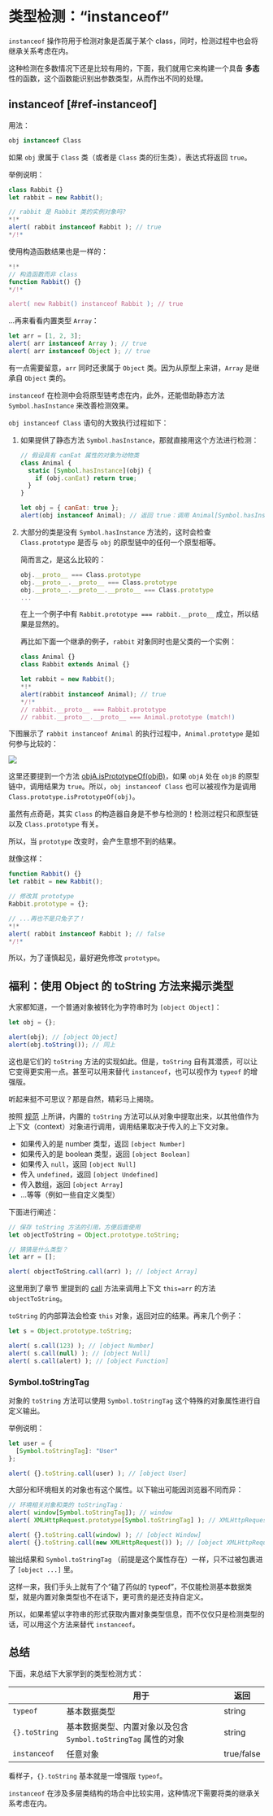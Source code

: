 # 类型检测：“instanceof”

`instanceof` 操作符用于检测对象是否属于某个 class，同时，检测过程中也会将继承关系考虑在内。

这种检测在多数情况下还是比较有用的，下面，我们就用它来构建一个具备 **多态** 性的函数，这个函数能识别出参数类型，从而作出不同的处理。

## instanceof [#ref-instanceof]

用法：
```js
obj instanceof Class
```

如果 `obj` 隶属于 `Class` 类（或者是 `Class` 类的衍生类），表达式将返回 `true`。

举例说明：

```js run
class Rabbit {}
let rabbit = new Rabbit();

// rabbit 是 Rabbit 类的实例对象吗?
*!*
alert( rabbit instanceof Rabbit ); // true
*/!*
```

使用构造函数结果也是一样的：

```js run
*!*
// 构造函数而非 class
function Rabbit() {}
*/!*

alert( new Rabbit() instanceof Rabbit ); // true
```

...再来看看内置类型 `Array`：

```js run
let arr = [1, 2, 3];
alert( arr instanceof Array ); // true
alert( arr instanceof Object ); // true
```

有一点需要留意，`arr` 同时还隶属于 `Object` 类。因为从原型上来讲，`Array` 是继承自 `Object` 类的。

`instanceof` 在检测中会将原型链考虑在内，此外，还能借助静态方法 `Symbol.hasInstance` 来改善检测效果。

`obj instanceof Class` 语句的大致执行过程如下：

1. 如果提供了静态方法 `Symbol.hasInstance`，那就直接用这个方法进行检测：

    ```js run
    // 假设具有 canEat 属性的对象为动物类
    class Animal {
      static [Symbol.hasInstance](obj) {
        if (obj.canEat) return true;
      }
    }
    
    let obj = { canEat: true };
    alert(obj instanceof Animal); // 返回 true：调用 Animal[Symbol.hasInstance](obj)
    ```

2. 大部分的类是没有 `Symbol.hasInstance` 方法的，这时会检查 `Class.prototype` 是否与 `obj` 的原型链中的任何一个原型相等。

    简而言之，是这么比较的：
    ```js
    obj.__proto__ === Class.prototype
    obj.__proto__.__proto__ === Class.prototype
    obj.__proto__.__proto__.__proto__ === Class.prototype
    ...
    ```

    在上一个例子中有 `Rabbit.prototype === rabbit.__proto__` 成立，所以结果是显然的。

    再比如下面一个继承的例子，`rabbit` 对象同时也是父类的一个实例：

    ```js run
    class Animal {}
    class Rabbit extends Animal {}
    
    let rabbit = new Rabbit();
    *!*
    alert(rabbit instanceof Animal); // true
    */!*
    // rabbit.__proto__ === Rabbit.prototype
    // rabbit.__proto__.__proto__ === Animal.prototype (match!)
    ```

下图展示了 `rabbit instanceof Animal` 的执行过程中，`Animal.prototype` 是如何参与比较的：

![](instanceof.png)

这里还要提到一个方法 [objA.isPrototypeOf(objB)](mdn:js/object/isPrototypeOf)，如果 `objA` 处在 `objB` 的原型链中，调用结果为 `true`。所以，`obj instanceof Class` 也可以被视作为是调用 `Class.prototype.isPrototypeOf(obj)`。

虽然有点奇葩，其实 `Class` 的构造器自身是不参与检测的！检测过程只和原型链以及 `Class.prototype` 有关。

所以，当 `prototype` 改变时，会产生意想不到的结果。

就像这样：

```js run
function Rabbit() {}
let rabbit = new Rabbit();

// 修改其 prototype
Rabbit.prototype = {};

// ...再也不是只兔子了！
*!*
alert( rabbit instanceof Rabbit ); // false
*/!*
```

所以，为了谨慎起见，最好避免修改 `prototype`。

## 福利：使用 Object 的 toString 方法来揭示类型

大家都知道，一个普通对象被转化为字符串时为 `[object Object]`：

```js run
let obj = {};

alert(obj); // [object Object]
alert(obj.toString()); // 同上
```

这也是它们的 `toString` 方法的实现如此。但是，`toString` 自有其潜质，可以让它变得更实用一点。甚至可以用来替代 `instanceof`，也可以视作为 `typeof` 的增强版。

听起来挺不可思议？那是自然，精彩马上揭晓。

按照 [规范](https://tc39.github.io/ecma262/#sec-object.prototype.tostring) 上所讲，内置的 `toString` 方法可以从对象中提取出来，以其他值作为上下文（context）对象进行调用，调用结果取决于传入的上下文对象。

- 如果传入的是 number 类型，返回 `[object Number]`
- 如果传入的是 boolean 类型，返回 `[object Boolean]`
- 如果传入 `null`，返回 `[object Null]`
- 传入 `undefined`，返回 `[object Undefined]`
- 传入数组，返回 `[object Array]`
- ...等等（例如一些自定义类型）

下面进行阐述：

```js run
// 保存 toString 方法的引用，方便后面使用
let objectToString = Object.prototype.toString;

// 猜猜是什么类型？
let arr = [];

alert( objectToString.call(arr) ); // [object Array]
```

这里用到了章节 [](info:call-apply-decorators) 里提到的 [call](mdn:js/function/call) 方法来调用上下文 `this=arr` 的方法 `objectToString`。

`toString` 的内部算法会检查 `this` 对象，返回对应的结果。再来几个例子：

```js run
let s = Object.prototype.toString;

alert( s.call(123) ); // [object Number]
alert( s.call(null) ); // [object Null]
alert( s.call(alert) ); // [object Function]
```

### Symbol.toStringTag

对象的 `toString` 方法可以使用 `Symbol.toStringTag` 这个特殊的对象属性进行自定义输出。

举例说明：

```js run
let user = {
  [Symbol.toStringTag]: "User"
};

alert( {}.toString.call(user) ); // [object User]
```

大部分和环境相关的对象也有这个属性。以下输出可能因浏览器不同而异：

```js run
// 环境相关对象和类的 toStringTag：
alert( window[Symbol.toStringTag]); // window
alert( XMLHttpRequest.prototype[Symbol.toStringTag] ); // XMLHttpRequest

alert( {}.toString.call(window) ); // [object Window]
alert( {}.toString.call(new XMLHttpRequest()) ); // [object XMLHttpRequest]
```

输出结果和 `Symbol.toStringTag` （前提是这个属性存在）一样，只不过被包裹进了 `[object ...]` 里。

这样一来，我们手头上就有了个“磕了药似的 typeof”，不仅能检测基本数据类型，就是内置对象类型也不在话下，更可贵的是还支持自定义。

所以，如果希望以字符串的形式获取内置对象类型信息，而不仅仅只是检测类型的话，可以用这个方法来替代 `instanceof`。

## 总结

下面，来总结下大家学到的类型检测方式：

|               | 用于 |  返回      |
|---------------|-------------|---------------|
| `typeof`      | 基本数据类型 |  string       |
| `{}.toString` | 基本数据类型、内置对象以及包含 `Symbol.toStringTag` 属性的对象 |       string |
| `instanceof`  | 任意对象     |  true/false   |

看样子，`{}.toString` 基本就是一增强版  `typeof`。

`instanceof` 在涉及多层类结构的场合中比较实用，这种情况下需要将类的继承关系考虑在内。
